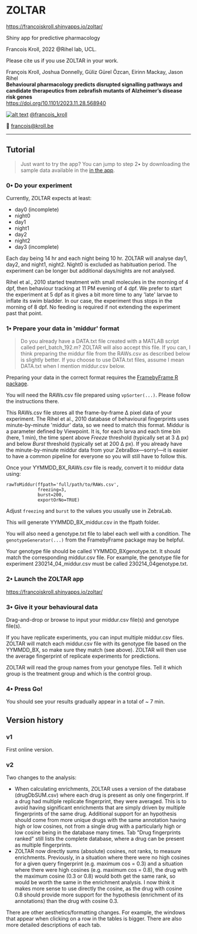 # ZOLTAR

https://francoiskroll.shinyapps.io/zoltar/

Shiny app for predictive pharmacology

Francois Kroll, 2022 @Rihel lab, UCL.

Please cite us if you use ZOLTAR in your work.

François Kroll, Joshua Donnelly, Güliz Gürel Özcan, Eirinn Mackay, Jason Rihel  
**Behavioural pharmacology predicts disrupted signalling pathways and candidate therapeutics from zebrafish mutants of Alzheimer’s disease risk genes**  
https://doi.org/10.1101/2023.11.28.568940

[![alt text][1.2]][1] [@francois_kroll](https://twitter.com/francois_kroll)

:email: francois@kroll.be

<!-- icons with padding -->
[1.1]: http://i.imgur.com/tXSoThF.png (twitter icon with padding)

<!-- icons without padding -->
[1.2]: http://i.imgur.com/wWzX9uB.png (twitter icon without padding)

<!-- links to your social media accounts -->
[1]: https://twitter.com/francois_kroll

___

## Tutorial

> Just want to try the app? You can jump to step 2• by downloading the sample data available in the [in the app](https://francoiskroll.shinyapps.io/zoltar/).

### 0• Do your experiment

Currently, ZOLTAR expects at least:
* day0 (incomplete)
* night0
* day1
* night1
* day2
* night2  
* day3 (incomplete)

Each day being 14 hr and each night being 10 hr. ZOLTAR will analyse day1, day2, and night1, night2. Night0 is excluded as habituation period. The experiment can be longer but additional days/nights are not analysed.

Rihel et al., 2010 started treatment with small molecules in the morning of 4 dpf, then behaviour tracking at 11 PM evening of 4 dpf. We prefer to start the experiment at 5 dpf as it gives a bit more time to any 'late' larvae to inflate its swim bladder. In our case, the experiment thus stops in the morning of 8 dpf. No feeding is required if not extending the experiment past that point.  

### 1• Prepare your data in 'middur' format

> Do you already have a DATA.txt file created with a MATLAB script called perl_batch_192.m? ZOLTAR will also accept this file. If you can, I think preparing the middur file from the RAWs.csv as described below is slightly better. If you choose to use DATA.txt files, assume I mean DATA.txt when I mention middur.csv below.

Preparing your data in the correct format requires the [FramebyFrame R package](https://github.com/francoiskroll/FramebyFrame).  

You will need the RAWs.csv file prepared using `vpSorter(...)`. Please follow the instructions there.  

This RAWs.csv file stores all the frame-by-frame Δ pixel data of your experiment. The Rihel et al., 2010 database of behavioural fingerprints uses minute-by-minute 'middur' data, so we need to match this format. Middur is a parameter defined by Viewpoint. It is, for each larva and each time bin (here, 1 min), the time spent above _Freeze_ threshold (typically set at 3 Δ px) and below _Burst_ threshold (typically set at 200 Δ px). If you already have the minute-by-minute middur data from your ZebraBox—sorry!—it is easier to have a common pipeline for everyone so you will still have to follow this.  

Once your YYMMDD_BX_RAWs.csv file is ready, convert it to middur data using:  

```
rawToMiddur(ffpath='full/path/to/RAWs.csv',
            freezing=3,
            burst=200,
            exportOrNo=TRUE)
```

Adjust `freezing` and `burst` to the values you usually use in ZebraLab.  

This will generate YYMMDD_BX_middur.csv in the ffpath folder.  

You will also need a genotype.txt file to label each well with a condition. The `genotypeGenerator(...)` from the FramebyFrame package may be helpful. 

Your genotype file should be called YYMMDD_BXgenotype.txt. It should match the corresponding middur.csv file. For example, the genotype file for experiment 230214_04_middur.csv must be called 230214_04genotype.txt.  

### 2• Launch the ZOLTAR app

https://francoiskroll.shinyapps.io/zoltar/

### 3• Give it your behavioural data

Drag-and-drop or browse to input your middur.csv file(s) and genotype file(s).  

If you have replicate experiments, you can input multiple middur.csv files. ZOLTAR will match each middur.csv file with its genotype file based on the YYMMDD_BX, so make sure they match (see above). ZOLTAR will then use the average fingerprint of replicate experiments for predictions.  

ZOLTAR will read the group names from your genotype files. Tell it which group is the treatment group and which is the control group.

### 4• Press Go!

You should see your results gradually appear in a total of ~ 7 min.

## Version history

### v1
First online version.

### v2
Two changes to the analysis:
* When calculating enrichments, ZOLTAR uses a version of the database (drugDbSUM.csv) where each drug is present as only one fingerprint. If a drug had multiple replicate fingerprint, they were averaged. This is to avoid having significant enrichments that are simply driven by multiple fingerprints of the same drug. Additional support for an hypothesis should come from more unique drugs with the same annotation having high or low cosines, not from a single drug with a particularly high or low cosine being in the database many times. Tab "Drug fingerprints ranked" still lists the complete database, where a drug can be present as multiple fingerprints.
* ZOLTAR now directly sums (absolute) cosines, not ranks, to measure enrichments. Previously, in a situation where there were no high cosines for a given query fingerprint (e.g. maximum cos = 0.3) and a situation where there were high cosines (e.g. maximum cos = 0.8), the drug with the maximum cosine (0.3 or 0.8) would both get the same rank, so would be worth the same in the enrichment analysis. I now think it makes more sense to use directly the cosine, as the drug with cosine 0.8 should provide more support for the hypothesis (enrichment of its annotations) than the drug with cosine 0.3.
  
There are other aesthetics/formatting changes. For example, the windows that appear when clicking on a row in the tables is bigger. There are also more detailed descriptions of each tab.